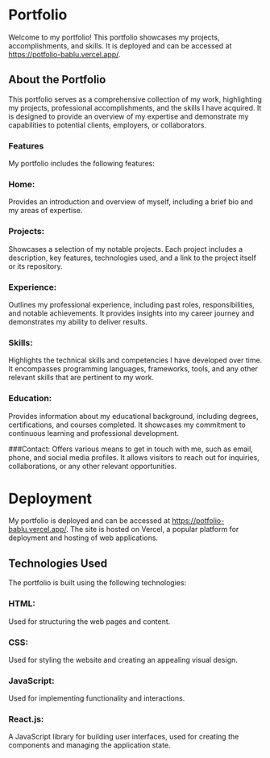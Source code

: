 # Portfolio
Welcome to my portfolio! This portfolio showcases my projects, accomplishments, and skills. It is deployed and can be accessed at https://potfolio-bablu.vercel.app/.

## About the Portfolio
This portfolio serves as a comprehensive collection of my work, highlighting my projects, professional accomplishments, and the skills I have acquired. It is designed to provide an overview of my expertise and demonstrate my capabilities to potential clients, employers, or collaborators.

### Features
My portfolio includes the following features:

### Home: 
Provides an introduction and overview of myself, including a brief bio and my areas of expertise.

### Projects: 
Showcases a selection of my notable projects. Each project includes a description, key features, technologies used, and a link to the project itself or its repository.

### Experience: 
Outlines my professional experience, including past roles, responsibilities, and notable achievements. It provides insights into my career journey and demonstrates my ability to deliver results.

### Skills: 
Highlights the technical skills and competencies I have developed over time. It encompasses programming languages, frameworks, tools, and any other relevant skills that are pertinent to my work.

### Education:
Provides information about my educational background, including degrees, certifications, and courses completed. It showcases my commitment to continuous learning and professional development.

###Contact: 
Offers various means to get in touch with me, such as email, phone, and social media profiles. It allows visitors to reach out for inquiries, collaborations, or any other relevant opportunities.

# Deployment
My portfolio is deployed and can be accessed at https://potfolio-bablu.vercel.app/. The site is hosted on Vercel, a popular platform for deployment and hosting of web applications.

## Technologies Used
The portfolio is built using the following technologies:

### HTML: 
Used for structuring the web pages and content.
### CSS:
Used for styling the website and creating an appealing visual design.
### JavaScript: 
Used for implementing functionality and interactions.
### React.js:
A JavaScript library for building user interfaces, used for creating the components and managing the application state.
